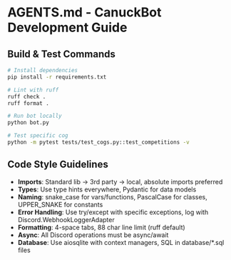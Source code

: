 # AGENTS.md - CanuckBot Development Guide

## Build & Test Commands
```bash
# Install dependencies
pip install -r requirements.txt

# Lint with ruff
ruff check .
ruff format .

# Run bot locally
python bot.py

# Test specific cog
python -m pytest tests/test_cogs.py::test_competitions -v
```

## Code Style Guidelines
- **Imports**: Standard lib → 3rd party → local, absolute imports preferred
- **Types**: Use type hints everywhere, Pydantic for data models
- **Naming**: snake_case for vars/functions, PascalCase for classes, UPPER_SNAKE for constants
- **Error Handling**: Use try/except with specific exceptions, log with Discord.WebhookLoggerAdapter
- **Formatting**: 4-space tabs, 88 char line limit (ruff default)
- **Async**: All Discord operations must be async/await
- **Database**: Use aiosqlite with context managers, SQL in database/*.sql files